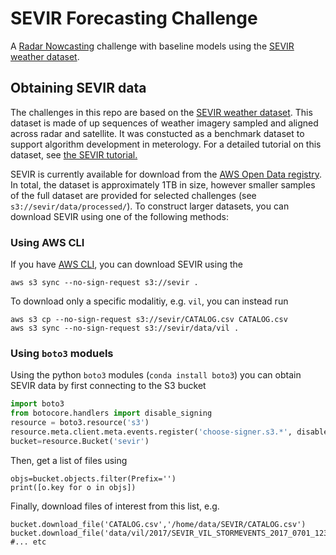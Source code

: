 # SEVIR Forecasting Challenge
A [Radar Nowcasting](radar_nowcasting/README.md) challenge with baseline models using the [SEVIR weather dataset](https://proceedings.neurips.cc/paper/2020/file/fa78a16157fed00d7a80515818432169-Paper.pdf).

## Obtaining SEVIR data

The challenges in this repo are based on the [SEVIR weather dataset](https://proceedings.neurips.cc//paper/2020/hash/fa78a16157fed00d7a80515818432169-Abstract.html).  This dataset is made of up sequences of weather imagery sampled and aligned across radar and satellite.   It was constucted as a benchmark dataset to support algorithm development in meterology. For a detailed tutorial on this dataset, see [the SEVIR tutorial.](https://nbviewer.jupyter.org/github/MIT-AI-Accelerator/eie-sevir/blob/master/examples/SEVIR_Tutorial.ipynb)

SEVIR is currently available for download from the [AWS Open Data registry](https://registry.opendata.aws/sevir/).  In total, the dataset is approximately 1TB in size, however smaller samples of the full dataset are provided for selected challenges (see `s3://sevir/data/processed/`).  To construct larger datasets, you can download SEVIR using one of the following methods:

### Using AWS CLI

If you have [AWS CLI](https://docs.aws.amazon.com/cli/latest/userguide/install-cliv2.html), you can download SEVIR using the 

```
aws s3 sync --no-sign-request s3://sevir .
```

To download only a specific modalitiy, e.g. `vil`, you can instead run

```
aws s3 cp --no-sign-request s3://sevir/CATALOG.csv CATALOG.csv
aws s3 sync --no-sign-request s3://sevir/data/vil .
```

### Using `boto3` moduels

Using the python `boto3` modules (`conda install boto3`) you can obtain SEVIR data by first connecting to the S3 bucket

```python
import boto3
from botocore.handlers import disable_signing
resource = boto3.resource('s3')
resource.meta.client.meta.events.register('choose-signer.s3.*', disable_signing)
bucket=resource.Bucket('sevir')
```

Then, get a list of files using

```
objs=bucket.objects.filter(Prefix='')
print([o.key for o in objs])
```

Finally, download files of interest from this list, e.g.

```pthon
bucket.download_file('CATALOG.csv','/home/data/SEVIR/CATALOG.csv')
bucket.download_file('data/vil/2017/SEVIR_VIL_STORMEVENTS_2017_0701_1231.h5','/home/data/SEVIR/data/vil/2017/SEVIR_VIL_STORMEVENTS_2017_0701_1231.h5')
#... etc
```











